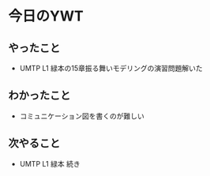 # 今日のYWT

## やったこと

- UMTP L1 緑本の15章振る舞いモデリングの演習問題解いた

## わかったこと

- コミュニケーション図を書くのが難しい

## 次やること

- UMTP L1 緑本 続き
